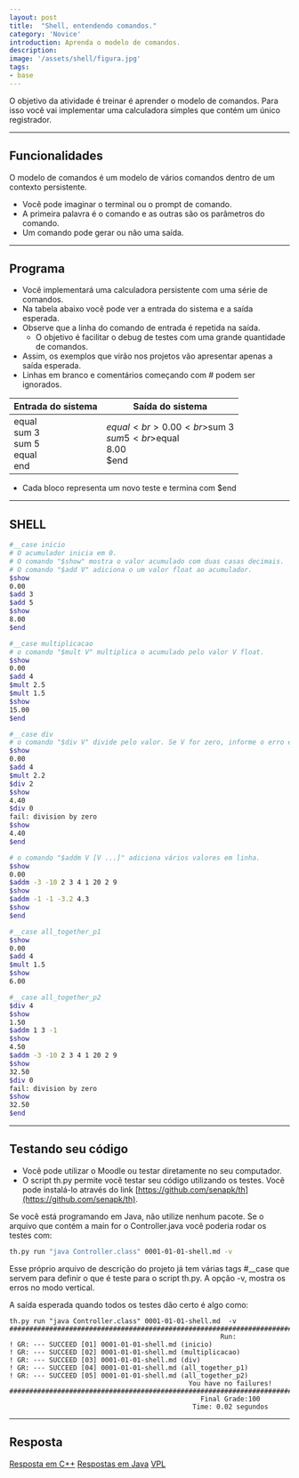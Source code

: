 ```yaml
---
layout: post
title:  "Shell, entendendo comandos."
category: 'Novice' 
introduction: Aprenda o modelo de comandos.
description:
image: '/assets/shell/figura.jpg'
tags:
- base
---
```


O objetivo da atividade é treinar é aprender o modelo de comandos. Para isso você vai implementar uma calculadora simples que contém um único registrador. 

---
## Funcionalidades
O modelo de comandos é um modelo de vários comandos dentro de um contexto persistente.
- Você pode imaginar o terminal ou o prompt de comando.
- A primeira palavra é o comando e as outras são os parâmetros do comando.
- Um comando pode gerar ou não uma saída.

---
## Programa
- Você implementará uma calculadora persistente com uma série de comandos.
- Na tabela abaixo você pode ver a entrada do sistema e a saída esperada.
- Observe que a linha do comando de entrada é repetida na saída.
    - O objetivo é facilitar o debug de testes com uma grande quantidade de comandos.
- Assim, os exemplos que virão nos projetos vão apresentar apenas a saída esperada.
- Linhas em branco e comentários começando com # podem ser ignorados.

Entrada do sistema                 | Saída do sistema            
----------------------- | ----------------------- 
equal<br>sum 3<br>sum 5<br>equal<br>end | $equal<br>0.00<br>$sum 3<br>$sum 5<br>$equal<br>8.00<br>$end

- Cada bloco representa um novo teste e termina com $end

___
## SHELL

```bash
#__case inicio
# O acumulador inicia em 0.
# O comando "$show" mostra o valor acumulado com duas casas decimais.
# O comando "$add V" adiciona o um valor float ao acumulador.
$show
0.00
$add 3
$add 5
$show
8.00
$end
```

```bash
#__case multiplicacao
# o comando "$mult V" multiplica o acumulado pelo valor V float.
$show
0.00
$add 4 
$mult 2.5
$mult 1.5
$show
15.00
$end
```

```bash
#__case div
# o comando "$div V" divide pelo valor. Se V for zero, informe o erro e mantenha o acumulador.
$show
0.00
$add 4 
$mult 2.2
$div 2
$show
4.40
$div 0
fail: division by zero
$show
4.40
$end
```

```bash
# o comando "$addm V [V ...]" adiciona vários valores em linha.
$show
0.00
$addm -3 -10 2 3 4 1 20 2 9
$show
$addm -1 -1 -3.2 4.3
$show
$end
```

```bash
#__case all_together_p1
$show
0.00
$add 4
$mult 1.5
$show
6.00

#__case all_together_p2
$div 4
$show
1.50
$addm 1 3 -1
$show
4.50
$addm -3 -10 2 3 4 1 20 2 9
$show
32.50
$div 0
fail: division by zero
$show
32.50
$end
```

---
## Testando seu código
- Você pode utilizar o Moodle ou testar diretamente no seu computador.
- O script th.py permite você testar seu código utilizando os testes. Você pode instalá-lo através do link [https://github.com/senapk/th](https://github.com/senapk/th).

Se você está programando em Java, não utilize nenhum pacote. Se o arquivo que contém a main for o Controller.java você poderia rodar os testes com:

```bash
th.py run "java Controller.class" 0001-01-01-shell.md -v
```

Esse próprio arquivo de descrição do projeto já tem várias tags #__case que servem para
definir o que é teste para o script th.py. A opção -v, mostra os erros no modo vertical.

A saída esperada quando todos os testes dão certo é algo como:

```
th.py run "java Controller.class" 0001-01-01-shell.md  -v
###############################################################################################################
                                                     Run:
! GR: --- SUCCEED [01] 0001-01-01-shell.md (inicio)
! GR: --- SUCCEED [02] 0001-01-01-shell.md (multiplicacao)
! GR: --- SUCCEED [03] 0001-01-01-shell.md (div)
! GR: --- SUCCEED [04] 0001-01-01-shell.md (all_together_p1)
! GR: --- SUCCEED [05] 0001-01-01-shell.md (all_together_p2)
                                             You have no failures!
###############################################################################################################
                                                Final Grade:100
                                              Time: 0.02 segundos
```


---
## Resposta

[Resposta em C++](https://github.com/qxcodepoo/qxcodepoo.github.io/tree/master/assets/shell/solver.cpp)
[Respostas em Java](https://github.com/qxcodepoo/qxcodepoo.github.io/tree/master/assets/shell/Solver.java)
[VPL](https://github.com/qxcodepoo/qxcodepoo.github.io/tree/master/assets/shell/tests.vpl)